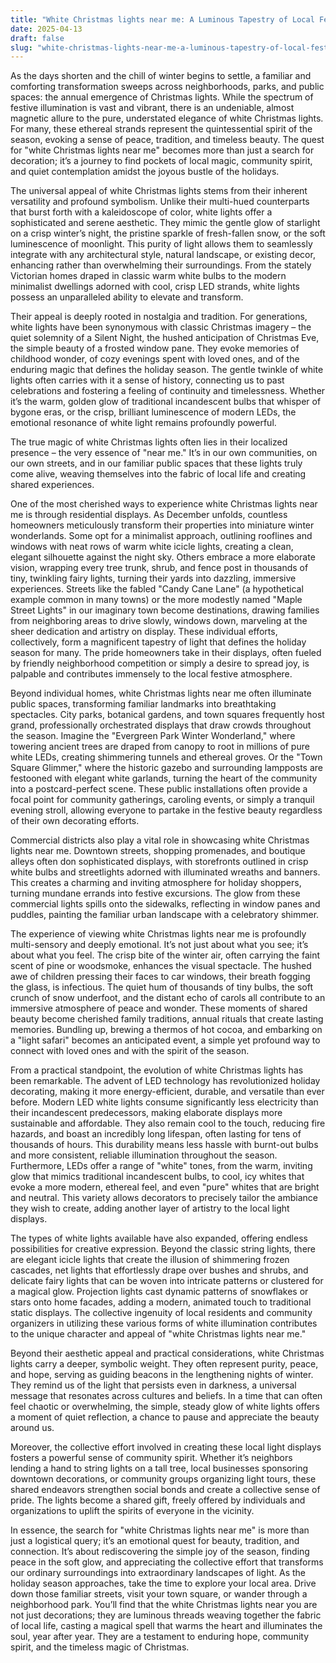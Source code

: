 ```yaml
---
title: "White Christmas lights near me: A Luminous Tapestry of Local Festivity"
date: 2025-04-13
draft: false
slug: "white-christmas-lights-near-me-a-luminous-tapestry-of-local-festivity" 
---
```


As the days shorten and the chill of winter begins to settle, a familiar and comforting transformation sweeps across neighborhoods, parks, and public spaces: the annual emergence of Christmas lights. While the spectrum of festive illumination is vast and vibrant, there is an undeniable, almost magnetic allure to the pure, understated elegance of white Christmas lights. For many, these ethereal strands represent the quintessential spirit of the season, evoking a sense of peace, tradition, and timeless beauty. The quest for "white Christmas lights near me" becomes more than just a search for decoration; it’s a journey to find pockets of local magic, community spirit, and quiet contemplation amidst the joyous bustle of the holidays.

The universal appeal of white Christmas lights stems from their inherent versatility and profound symbolism. Unlike their multi-hued counterparts that burst forth with a kaleidoscope of color, white lights offer a sophisticated and serene aesthetic. They mimic the gentle glow of starlight on a crisp winter’s night, the pristine sparkle of fresh-fallen snow, or the soft luminescence of moonlight. This purity of light allows them to seamlessly integrate with any architectural style, natural landscape, or existing decor, enhancing rather than overwhelming their surroundings. From the stately Victorian homes draped in classic warm white bulbs to the modern minimalist dwellings adorned with cool, crisp LED strands, white lights possess an unparalleled ability to elevate and transform.

Their appeal is deeply rooted in nostalgia and tradition. For generations, white lights have been synonymous with classic Christmas imagery – the quiet solemnity of a Silent Night, the hushed anticipation of Christmas Eve, the simple beauty of a frosted window pane. They evoke memories of childhood wonder, of cozy evenings spent with loved ones, and of the enduring magic that defines the holiday season. The gentle twinkle of white lights often carries with it a sense of history, connecting us to past celebrations and fostering a feeling of continuity and timelessness. Whether it’s the warm, golden glow of traditional incandescent bulbs that whisper of bygone eras, or the crisp, brilliant luminescence of modern LEDs, the emotional resonance of white light remains profoundly powerful.

The true magic of white Christmas lights often lies in their localized presence – the very essence of "near me." It’s in our own communities, on our own streets, and in our familiar public spaces that these lights truly come alive, weaving themselves into the fabric of local life and creating shared experiences.

One of the most cherished ways to experience white Christmas lights near me is through residential displays. As December unfolds, countless homeowners meticulously transform their properties into miniature winter wonderlands. Some opt for a minimalist approach, outlining rooflines and windows with neat rows of warm white icicle lights, creating a clean, elegant silhouette against the night sky. Others embrace a more elaborate vision, wrapping every tree trunk, shrub, and fence post in thousands of tiny, twinkling fairy lights, turning their yards into dazzling, immersive experiences. Streets like the fabled "Candy Cane Lane" (a hypothetical example common in many towns) or the more modestly named "Maple Street Lights" in our imaginary town become destinations, drawing families from neighboring areas to drive slowly, windows down, marveling at the sheer dedication and artistry on display. These individual efforts, collectively, form a magnificent tapestry of light that defines the holiday season for many. The pride homeowners take in their displays, often fueled by friendly neighborhood competition or simply a desire to spread joy, is palpable and contributes immensely to the local festive atmosphere.

Beyond individual homes, white Christmas lights near me often illuminate public spaces, transforming familiar landmarks into breathtaking spectacles. City parks, botanical gardens, and town squares frequently host grand, professionally orchestrated displays that draw crowds throughout the season. Imagine the "Evergreen Park Winter Wonderland," where towering ancient trees are draped from canopy to root in millions of pure white LEDs, creating shimmering tunnels and ethereal groves. Or the "Town Square Glimmer," where the historic gazebo and surrounding lampposts are festooned with elegant white garlands, turning the heart of the community into a postcard-perfect scene. These public installations often provide a focal point for community gatherings, caroling events, or simply a tranquil evening stroll, allowing everyone to partake in the festive beauty regardless of their own decorating efforts.

Commercial districts also play a vital role in showcasing white Christmas lights near me. Downtown streets, shopping promenades, and boutique alleys often don sophisticated displays, with storefronts outlined in crisp white bulbs and streetlights adorned with illuminated wreaths and banners. This creates a charming and inviting atmosphere for holiday shoppers, turning mundane errands into festive excursions. The glow from these commercial lights spills onto the sidewalks, reflecting in window panes and puddles, painting the familiar urban landscape with a celebratory shimmer.

The experience of viewing white Christmas lights near me is profoundly multi-sensory and deeply emotional. It’s not just about what you see; it’s about what you feel. The crisp bite of the winter air, often carrying the faint scent of pine or woodsmoke, enhances the visual spectacle. The hushed awe of children pressing their faces to car windows, their breath fogging the glass, is infectious. The quiet hum of thousands of tiny bulbs, the soft crunch of snow underfoot, and the distant echo of carols all contribute to an immersive atmosphere of peace and wonder. These moments of shared beauty become cherished family traditions, annual rituals that create lasting memories. Bundling up, brewing a thermos of hot cocoa, and embarking on a "light safari" becomes an anticipated event, a simple yet profound way to connect with loved ones and with the spirit of the season.

From a practical standpoint, the evolution of white Christmas lights has been remarkable. The advent of LED technology has revolutionized holiday decorating, making it more energy-efficient, durable, and versatile than ever before. Modern LED white lights consume significantly less electricity than their incandescent predecessors, making elaborate displays more sustainable and affordable. They also remain cool to the touch, reducing fire hazards, and boast an incredibly long lifespan, often lasting for tens of thousands of hours. This durability means less hassle with burnt-out bulbs and more consistent, reliable illumination throughout the season. Furthermore, LEDs offer a range of "white" tones, from the warm, inviting glow that mimics traditional incandescent bulbs, to cool, icy whites that evoke a more modern, ethereal feel, and even "pure" whites that are bright and neutral. This variety allows decorators to precisely tailor the ambiance they wish to create, adding another layer of artistry to the local light displays.

The types of white lights available have also expanded, offering endless possibilities for creative expression. Beyond the classic string lights, there are elegant icicle lights that create the illusion of shimmering frozen cascades, net lights that effortlessly drape over bushes and shrubs, and delicate fairy lights that can be woven into intricate patterns or clustered for a magical glow. Projection lights cast dynamic patterns of snowflakes or stars onto home facades, adding a modern, animated touch to traditional static displays. The collective ingenuity of local residents and community organizers in utilizing these various forms of white illumination contributes to the unique character and appeal of "white Christmas lights near me."

Beyond their aesthetic appeal and practical considerations, white Christmas lights carry a deeper, symbolic weight. They often represent purity, peace, and hope, serving as guiding beacons in the lengthening nights of winter. They remind us of the light that persists even in darkness, a universal message that resonates across cultures and beliefs. In a time that can often feel chaotic or overwhelming, the simple, steady glow of white lights offers a moment of quiet reflection, a chance to pause and appreciate the beauty around us.

Moreover, the collective effort involved in creating these local light displays fosters a powerful sense of community spirit. Whether it’s neighbors lending a hand to string lights on a tall tree, local businesses sponsoring downtown decorations, or community groups organizing light tours, these shared endeavors strengthen social bonds and create a collective sense of pride. The lights become a shared gift, freely offered by individuals and organizations to uplift the spirits of everyone in the vicinity.

In essence, the search for "white Christmas lights near me" is more than just a logistical query; it’s an emotional quest for beauty, tradition, and connection. It’s about rediscovering the simple joy of the season, finding peace in the soft glow, and appreciating the collective effort that transforms our ordinary surroundings into extraordinary landscapes of light. As the holiday season approaches, take the time to explore your local area. Drive down those familiar streets, visit your town square, or wander through a neighborhood park. You’ll find that the white Christmas lights near you are not just decorations; they are luminous threads weaving together the fabric of local life, casting a magical spell that warms the heart and illuminates the soul, year after year. They are a testament to enduring hope, community spirit, and the timeless magic of Christmas.